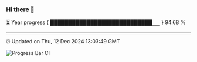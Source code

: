 ### Hi there 👋

⏳ Year progress { ████████████████████████████▁▁ } 94.68 %

---

⏰ Updated on Thu, 12 Dec 2024 13:03:49 GMT

![Progress Bar CI](https://github.com/IshwaranRudhara/GIT-ACTION/workflows/Progress%20Bar%20CI/badge.svg)
